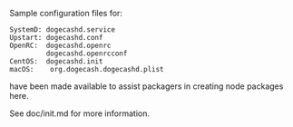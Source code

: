 Sample configuration files for:
```
SystemD: dogecashd.service
Upstart: dogecashd.conf
OpenRC:  dogecashd.openrc
         dogecashd.openrcconf
CentOS:  dogecashd.init
macOS:    org.dogecash.dogecashd.plist
```
have been made available to assist packagers in creating node packages here.

See doc/init.md for more information.
